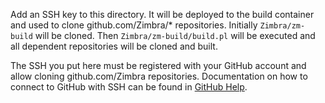 Add an SSH key to this directory. It will be deployed to the build container and used to clone github.com/Zimbra/* repositories. Initially `Zimbra/zm-build` will be cloned. Then `Zimbra/zm-build/build.pl` will be executed and all dependent repositories will be cloned and built.

The SSH you put here must be registered with your GitHub account and allow cloning github.com/Zimbra repositories. Documentation on how to connect to GitHub with SSH can be found in [GitHub Help](https://help.github.com/articles/connecting-to-github-with-ssh/).